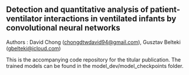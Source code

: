 ## Detection and quantitative analysis of patient-ventilator interactions in ventilated infants by convolutional neural networks

Authors : David Chong (chongdtwdavid94@gmail.com), Gusztav Belteki (gbelteki@icloud.com)

This is the accompanying code repository for the titular publication. The trained models can be found in the model_dev/model_checkpoints folder.
